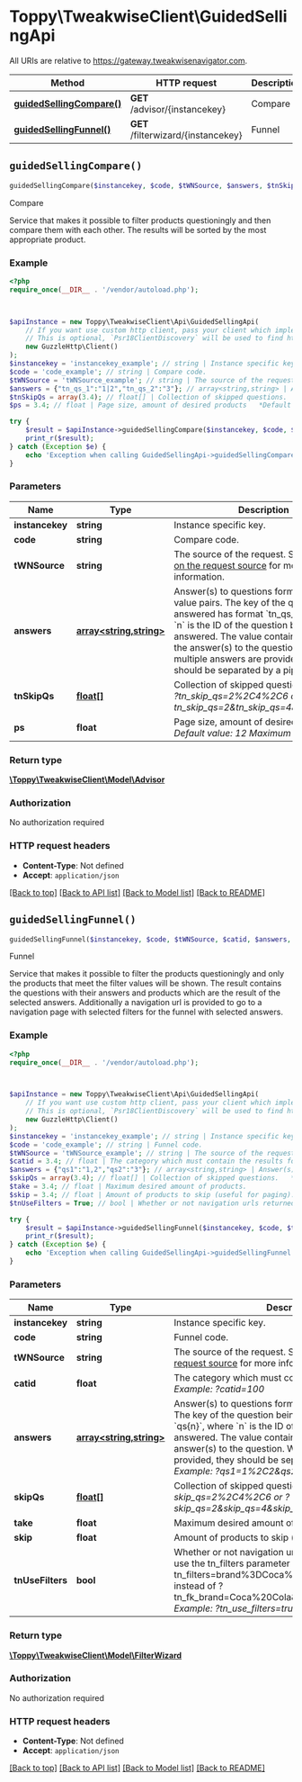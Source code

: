 # Toppy\TweakwiseClient\GuidedSellingApi

All URIs are relative to https://gateway.tweakwisenavigator.com.

Method | HTTP request | Description
------------- | ------------- | -------------
[**guidedSellingCompare()**](GuidedSellingApi.md#guidedSellingCompare) | **GET** /advisor/{instancekey} | Compare
[**guidedSellingFunnel()**](GuidedSellingApi.md#guidedSellingFunnel) | **GET** /filterwizard/{instancekey} | Funnel


## `guidedSellingCompare()`

```php
guidedSellingCompare($instancekey, $code, $tWNSource, $answers, $tnSkipQs, $ps): \Toppy\TweakwiseClient\Model\Advisor
```

Compare

Service that makes it possible to filter products questioningly and then compare them with each other. The results will be sorted by the most appropriate product.

### Example

```php
<?php
require_once(__DIR__ . '/vendor/autoload.php');



$apiInstance = new Toppy\TweakwiseClient\Api\GuidedSellingApi(
    // If you want use custom http client, pass your client which implements `Psr\Http\Client\ClientInterface`.
    // This is optional, `Psr18ClientDiscovery` will be used to find http client. For instance `GuzzleHttp\Client` implements that interface
    new GuzzleHttp\Client()
);
$instancekey = 'instancekey_example'; // string | Instance specific key.
$code = 'code_example'; // string | Compare code.
$tWNSource = 'tWNSource_example'; // string | The source of the request. See [the article on the request source](https://docs.tweakwise.com/reference/request-source) for more information.
$answers = {"tn_qs_1":"1|2","tn_qs_2":"3"}; // array<string,string> | Answer(s) to questions formatted as key-value pairs.  The key of the question being answered has format `tn_qs_{n}`, where `n` is the ID of the question being answered.  The value contains the ID(s) of the answer(s) to the question. When multiple answers are provided, they should be separated by a pipe (|).   *Example: ?tn_qs_1=1%7C2&tn_qs_2=3*
$tnSkipQs = array(3.4); // float[] | Collection of skipped questions.   *Example: ?tn_skip_qs=2%2C4%2C6 or ?tn_skip_qs=2&tn_skip_qs=4&tn_skip_qs=6*
$ps = 3.4; // float | Page size, amount of desired products   *Default value: 12*  *Maximum value: 100*

try {
    $result = $apiInstance->guidedSellingCompare($instancekey, $code, $tWNSource, $answers, $tnSkipQs, $ps);
    print_r($result);
} catch (Exception $e) {
    echo 'Exception when calling GuidedSellingApi->guidedSellingCompare: ', $e->getMessage(), PHP_EOL;
}
```

### Parameters

Name | Type | Description  | Notes
------------- | ------------- | ------------- | -------------
 **instancekey** | **string**| Instance specific key. |
 **code** | **string**| Compare code. |
 **tWNSource** | **string**| The source of the request. See [the article on the request source](https://docs.tweakwise.com/reference/request-source) for more information. | [optional]
 **answers** | [**array<string,string>**](../Model/string.md)| Answer(s) to questions formatted as key-value pairs.  The key of the question being answered has format &#x60;tn_qs_{n}&#x60;, where &#x60;n&#x60; is the ID of the question being answered.  The value contains the ID(s) of the answer(s) to the question. When multiple answers are provided, they should be separated by a pipe (|).   *Example: ?tn_qs_1&#x3D;1%7C2&amp;tn_qs_2&#x3D;3* | [optional]
 **tnSkipQs** | [**float[]**](../Model/float.md)| Collection of skipped questions.   *Example: ?tn_skip_qs&#x3D;2%2C4%2C6 or ?tn_skip_qs&#x3D;2&amp;tn_skip_qs&#x3D;4&amp;tn_skip_qs&#x3D;6* | [optional]
 **ps** | **float**| Page size, amount of desired products   *Default value: 12*  *Maximum value: 100* | [optional]

### Return type

[**\Toppy\TweakwiseClient\Model\Advisor**](../Model/Advisor.md)

### Authorization

No authorization required

### HTTP request headers

- **Content-Type**: Not defined
- **Accept**: `application/json`

[[Back to top]](#) [[Back to API list]](../../README.md#endpoints)
[[Back to Model list]](../../README.md#models)
[[Back to README]](../../README.md)

## `guidedSellingFunnel()`

```php
guidedSellingFunnel($instancekey, $code, $tWNSource, $catid, $answers, $skipQs, $take, $skip, $tnUseFilters): \Toppy\TweakwiseClient\Model\FilterWizard
```

Funnel

Service that makes it possible to filter the products questioningly and only the products that meet the filter values will be shown. The result contains the questions with their answers and products which are the result of the selected answers. Additionally a navigation url is provided to go to a navigation page with selected filters for the funnel with selected answers.

### Example

```php
<?php
require_once(__DIR__ . '/vendor/autoload.php');



$apiInstance = new Toppy\TweakwiseClient\Api\GuidedSellingApi(
    // If you want use custom http client, pass your client which implements `Psr\Http\Client\ClientInterface`.
    // This is optional, `Psr18ClientDiscovery` will be used to find http client. For instance `GuzzleHttp\Client` implements that interface
    new GuzzleHttp\Client()
);
$instancekey = 'instancekey_example'; // string | Instance specific key.
$code = 'code_example'; // string | Funnel code.
$tWNSource = 'tWNSource_example'; // string | The source of the request. See [the article on the request source](https://docs.tweakwise.com/reference/request-source) for more information.
$catid = 3.4; // float | The category which must contain the results found.   *Example: ?catid=100*
$answers = {"qs1":"1,2","qs2":"3"}; // array<string,string> | Answer(s) to questions formatted as key-value pairs.  The key of the question being answered has format `qs{n}`, where `n` is the ID of the question being answered.  The value contains the ID(s) of the answer(s) to the question. When multiple answers are provided, they should be separated by a comma (,).   *Example: ?qs1=1%2C2&qs2=3*
$skipQs = array(3.4); // float[] | Collection of skipped questions.   *Example: ?skip_qs=2%2C4%2C6 or ?skip_qs=2&skip_qs=4&skip_qs=6*
$take = 3.4; // float | Maximum desired amount of products.
$skip = 3.4; // float | Amount of products to skip (useful for paging).
$tnUseFilters = True; // bool | Whether or not navigation urls returned in the response use the tn_filters parameter (?tn_filters=brand%3DCoca%20Cola%26volume%3D1L, instead of ?tn_fk_brand=Coca%20Cola&tn_fk_volume=1L).   *Example: ?tn_use_filters=true*

try {
    $result = $apiInstance->guidedSellingFunnel($instancekey, $code, $tWNSource, $catid, $answers, $skipQs, $take, $skip, $tnUseFilters);
    print_r($result);
} catch (Exception $e) {
    echo 'Exception when calling GuidedSellingApi->guidedSellingFunnel: ', $e->getMessage(), PHP_EOL;
}
```

### Parameters

Name | Type | Description  | Notes
------------- | ------------- | ------------- | -------------
 **instancekey** | **string**| Instance specific key. |
 **code** | **string**| Funnel code. |
 **tWNSource** | **string**| The source of the request. See [the article on the request source](https://docs.tweakwise.com/reference/request-source) for more information. | [optional]
 **catid** | **float**| The category which must contain the results found.   *Example: ?catid&#x3D;100* | [optional]
 **answers** | [**array<string,string>**](../Model/string.md)| Answer(s) to questions formatted as key-value pairs.  The key of the question being answered has format &#x60;qs{n}&#x60;, where &#x60;n&#x60; is the ID of the question being answered.  The value contains the ID(s) of the answer(s) to the question. When multiple answers are provided, they should be separated by a comma (,).   *Example: ?qs1&#x3D;1%2C2&amp;qs2&#x3D;3* | [optional]
 **skipQs** | [**float[]**](../Model/float.md)| Collection of skipped questions.   *Example: ?skip_qs&#x3D;2%2C4%2C6 or ?skip_qs&#x3D;2&amp;skip_qs&#x3D;4&amp;skip_qs&#x3D;6* | [optional]
 **take** | **float**| Maximum desired amount of products. | [optional]
 **skip** | **float**| Amount of products to skip (useful for paging). | [optional]
 **tnUseFilters** | **bool**| Whether or not navigation urls returned in the response use the tn_filters parameter (?tn_filters&#x3D;brand%3DCoca%20Cola%26volume%3D1L, instead of ?tn_fk_brand&#x3D;Coca%20Cola&amp;tn_fk_volume&#x3D;1L).   *Example: ?tn_use_filters&#x3D;true* | [optional]

### Return type

[**\Toppy\TweakwiseClient\Model\FilterWizard**](../Model/FilterWizard.md)

### Authorization

No authorization required

### HTTP request headers

- **Content-Type**: Not defined
- **Accept**: `application/json`

[[Back to top]](#) [[Back to API list]](../../README.md#endpoints)
[[Back to Model list]](../../README.md#models)
[[Back to README]](../../README.md)

